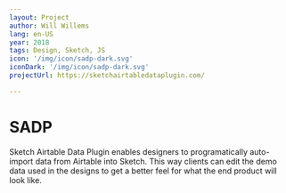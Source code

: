 ```yaml
---
layout: Project
author: Will Willems
lang: en-US
year: 2018
tags: Design, Sketch, JS
icon: '/img/icon/sadp-dark.svg'
iconDark: '/img/icon/sadp-dark.svg'
projectUrl: https://sketchairtabledataplugin.com/

---
```


# SADP

Sketch Airtable Data Plugin enables designers to programatically auto-import data from Airtable into Sketch. This way clients can edit the demo data used in the designs to get a better feel for what the end product will look like.